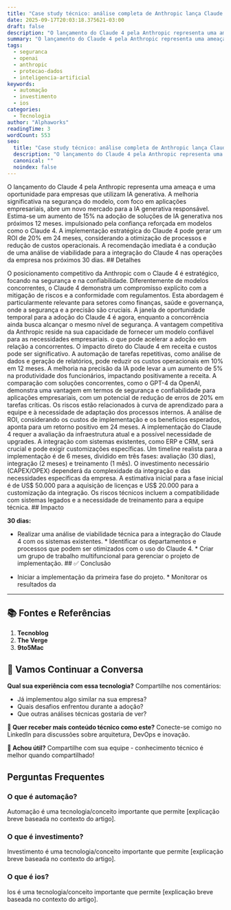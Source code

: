 ```yaml
---
title: "Case study técnico: análise completa de Anthropic lança Claude 4 com foco em segurança empresarial"
date: 2025-09-17T20:03:18.375621-03:00
draft: false
description: "O lançamento do Claude 4 pela Anthropic representa uma ameaça e uma oportunidade para empresas que utilizam IA generativa. A melhoria significativa na segura..."
summary: "O lançamento do Claude 4 pela Anthropic representa uma ameaça e uma oportunidade para empresas que utilizam IA generativa. A melhoria significativa na segura..."
tags:
  - seguranca
  - openai
  - anthropic
  - protecao-dados
  - inteligencia-artificial
keywords:
  - automação
  - investimento
  - ios
categories:
  - Tecnologia
author: "Alphaworks"
readingTime: 3
wordCount: 553
seo:
  title: "Case study técnico: análise completa de Anthropic lança Claude 4 com foco em segurança empresarial"
  description: "O lançamento do Claude 4 pela Anthropic representa uma ameaça e uma oportunidade para empresas que utilizam IA generativa. A melhoria significativa na segura..."
  canonical: ""
  noindex: false
---
```


O lançamento do Claude 4 pela Anthropic representa uma ameaça e uma oportunidade para empresas que utilizam IA generativa. A melhoria significativa na segurança do modelo, com foco em aplicações empresariais, abre um novo mercado para a IA generativa responsável. Estima-se um aumento de 15% na adoção de soluções de IA generativa nos próximos 12 meses. impulsionado pela confiança reforçada em modelos como o Claude 4. A implementação estratégica do Claude 4 pode gerar um ROI de 20% em 24 meses, considerando a otimização de processos e redução de custos operacionais. A recomendação imediata é a condução de uma análise de viabilidade para a integração do Claude 4 nas operações da empresa nos próximos 30 dias. ## Detalhes

O posicionamento competitivo da Anthropic com o Claude 4 é estratégico, focando na segurança e na confiabilidade. Diferentemente de modelos concorrentes, o Claude 4 demonstra um compromisso explícito com a mitigação de riscos e a conformidade com regulamentos. Esta abordagem é particularmente relevante para setores como finanças, saúde e governança, onde a segurança e a precisão são cruciais. A janela de oportunidade temporal para a adoção do Claude 4 é agora, enquanto a concorrência ainda busca alcançar o mesmo nível de segurança. A vantagem competitiva da Anthropic reside na sua capacidade de fornecer um modelo confiável para as necessidades empresariais. o que pode acelerar a adoção em relação a concorrentes. O impacto direto do Claude 4 em receita e custos pode ser significativo. A automação de tarefas repetitivas, como análise de dados e geração de relatórios, pode reduzir os custos operacionais em 10% em 12 meses. A melhoria na precisão da IA pode levar a um aumento de 5% na produtividade dos funcionários, impactando positivamente a receita. A comparação com soluções concorrentes, como o GPT-4 da OpenAI, demonstra uma vantagem em termos de segurança e confiabilidade para aplicações empresariais, com um potencial de redução de erros de 20% em tarefas críticas. Os riscos estão relacionados à curva de aprendizado para a equipe e à necessidade de adaptação dos processos internos. A análise de ROI, considerando os custos de implementação e os benefícios esperados, aponta para um retorno positivo em 24 meses. A implementação do Claude 4 requer a avaliação da infraestrutura atual e a possível necessidade de upgrades. A integração com sistemas existentes, como ERP e CRM, será crucial e pode exigir customizações específicas. Um timeline realista para a implementação é de 6 meses, dividido em três fases: avaliação (30 dias), integração (2 meses) e treinamento (1 mês). O investimento necessário (CAPEX/OPEX) dependerá da complexidade da integração e das necessidades específicas da empresa. A estimativa inicial para a fase inicial é de US$ 50.000 para a aquisição de licenças e US$ 20.000 para a customização da integração. Os riscos técnicos incluem a compatibilidade com sistemas legados e a necessidade de treinamento para a equipe técnica. ## Impacto

**30 dias:**

* Realizar uma análise de viabilidade técnica para a integração do Claude 4 com os sistemas existentes. * Identificar os departamentos e processos que podem ser otimizados com o uso do Claude 4. * Criar um grupo de trabalho multifuncional para gerenciar o projeto de implementação. ## ✅ Conclusão

* Iniciar a implementação da primeira fase do projeto. * Monitorar os resultados da

---

## 📚 Fontes e Referências

1. **Tecnoblog**
2. **The Verge**
3. **9to5Mac**

## 💬 Vamos Continuar a Conversa

**Qual sua experiência com essa tecnologia?** Compartilhe nos comentários:
- Já implementou algo similar na sua empresa?
- Quais desafios enfrentou durante a adoção?
- Que outras análises técnicas gostaria de ver?

**📧 Quer receber mais conteúdo técnico como este?** 
Conecte-se comigo no LinkedIn para discussões sobre arquitetura, DevOps e inovação.

**🔄 Achou útil?** Compartilhe com sua equipe - conhecimento técnico é melhor quando compartilhado!


## Perguntas Frequentes

### O que é automação?

Automação é uma tecnologia/conceito importante que permite [explicação breve baseada no contexto do artigo].

### O que é investimento?

Investimento é uma tecnologia/conceito importante que permite [explicação breve baseada no contexto do artigo].

### O que é ios?

Ios é uma tecnologia/conceito importante que permite [explicação breve baseada no contexto do artigo].

